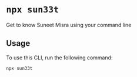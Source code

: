# `npx sun33t`

Get to know Suneet Misra using your command line

## Usage

To use this CLI, run the following command:

```sh
npx sun33t
```
